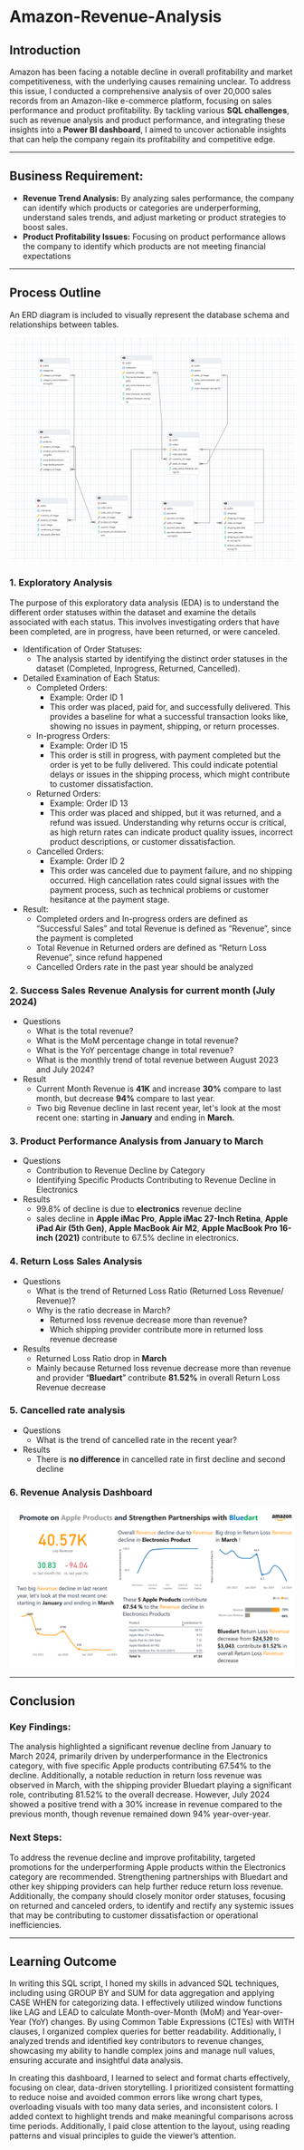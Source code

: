 # Amazon-Revenue-Analysis

## Introduction

Amazon has been facing a notable decline in overall profitability and market competitiveness, with the underlying causes remaining unclear. To address this issue, I conducted a comprehensive analysis of over 20,000 sales records from an Amazon-like e-commerce platform, focusing on sales performance and product profitability. By tackling various **SQL challenges**, such as revenue analysis and product performance, and integrating these insights into a **Power BI dashboard**, I aimed to uncover actionable insights that can help the company regain its profitability and competitive edge.

---

## Business Requirement:

- **Revenue Trend Analysis:** By analyzing sales performance, the company can identify which products or categories are underperforming, understand sales trends, and adjust marketing or product strategies to boost sales.
- **Product Profitability Issues:** Focusing on product performance allows the company to identify which products are not meeting financial expectations

---

## Process Outline

An ERD diagram is included to visually represent the database schema and relationships between tables.

![](https://github.com/KunLinTsai24/Amazon-Revenue-Analysis/blob/main/img/ERD.png)

### 1. **Exploratory Analysis**

The purpose of this exploratory data analysis (EDA) is to understand the different order statuses within the dataset and examine the details associated with each status. This involves investigating orders that have been completed, are in progress, have been returned, or were canceled.

- Identification of Order Statuses:
  - The analysis started by identifying the distinct order statuses in the dataset (Completed, Inprogress, Returned, Cancelled).
- Detailed Examination of Each Status:
  - Completed Orders:
    - Example: Order ID 1
    - This order was placed, paid for, and successfully delivered. This provides a baseline for what a successful transaction looks like, showing no issues in payment, shipping, or return processes.
  - In-progress Orders:
    - Example: Order ID 15
    - This order is still in progress, with payment completed but the order is yet to be fully delivered. This could indicate potential delays or issues in the shipping process, which might contribute to customer dissatisfaction.
  - Returned Orders:
    - Example: Order ID 13
    - This order was placed and shipped, but it was returned, and a refund was issued. Understanding why returns occur is critical, as high return rates can indicate product quality issues, incorrect product descriptions, or customer dissatisfaction.
  - Cancelled Orders:
    - Example: Order ID 2
    - This order was canceled due to payment failure, and no shipping occurred. High cancellation rates could signal issues with the payment process, such as technical problems or customer hesitance at the payment stage.
- Result:
  - Completed orders and In-progress orders are defined as “Successful Sales” and total Revenue is defined as “Revenue”, since the payment is completed
  - Total Revenue in Returned orders are defined as “Return Loss Revenue”, since refund happened
  - Cancelled Orders rate in the past year should be analyzed

### 2. **Success Sales Revenue Analysis for current month (July 2024)**

- Questions
  - What is the total revenue?
  - What is the MoM percentage change in total revenue?
  - What is the YoY percentage change in total revenue?
  - What is the monthly trend of total revenue between August 2023 and July 2024?
- Result
  - Current Month Revenue is **41K** and increase **30%** compare to last month, but decrease **94%** compare to last year.
  - Two big Revenue decline in last recent year, let's look at the most recent one: starting in **January** and ending in **March.**

### 3. **Product Performance Analysis from January to March**

- Questions
  - Contribution to Revenue Decline by Category
  - Identifying Specific Products Contributing to Revenue Decline in Electronics
- Results
  - 99.8% of decline is due to **electronics** revenue decline
  - sales decline in **Apple iMac Pro**, **Apple iMac 27-Inch Retina**, **Apple iPad Air (5th Gen)**, **Apple MacBook Air M2**, **Apple MacBook Pro 16-inch (2021)** contribute to 67.5% decline in electronics.

### 4. **Return Loss Sales Analysis**

- Questions
  - What is the trend of Returned Loss Ratio (Returned Loss Revenue/ Revenue)?
  - Why is the ratio decrease in March?
    - Returned loss revenue decrease more than revenue?
    - Which shipping provider contribute more in returned loss revenue decrease
- Results
  - Returned Loss Ratio drop in **March**
  - Mainly because Returned loss revenue decrease more than revenue and provider “**Bluedart**” contribute ﻿**81.52﻿%** in overall Return Loss Revenue decrease

### 5. **Cancelled rate analysis**

- Questions
  - What is the trend of cancelled rate in the recent year?
- Results
  - There is **no difference** in cancelled rate in first decline and second decline

### 6. **Revenue Analysis Dashboard**

![](https://github.com/KunLinTsai24/Amazon-Revenue-Analysis/blob/main/img/dashboard%20snapshot.png)

---

## **Conclusion**

### **Key Findings:**

The analysis highlighted a significant revenue decline from January to March 2024, primarily driven by underperformance in the Electronics category, with five specific Apple products contributing 67.54% to the decline. Additionally, a notable reduction in return loss revenue was observed in March, with the shipping provider Bluedart playing a significant role, contributing 81.52% to the overall decrease. However, July 2024 showed a positive trend with a 30% increase in revenue compared to the previous month, though revenue remained down 94% year-over-year.

### **Next Steps:**

To address the revenue decline and improve profitability, targeted promotions for the underperforming Apple products within the Electronics category are recommended. Strengthening partnerships with Bluedart and other key shipping providers can help further reduce return loss revenue. Additionally, the company should closely monitor order statuses, focusing on returned and canceled orders, to identify and rectify any systemic issues that may be contributing to customer dissatisfaction or operational inefficiencies.

---

## **Learning Outcome**

In writing this SQL script, I honed my skills in advanced SQL techniques, including using GROUP BY and SUM for data aggregation and applying CASE WHEN for categorizing data. I effectively utilized window functions like LAG and LEAD to calculate Month-over-Month (MoM) and Year-over-Year (YoY) changes. By using Common Table Expressions (CTEs) with WITH clauses, I organized complex queries for better readability. Additionally, I analyzed trends and identified key contributors to revenue changes, showcasing my ability to handle complex joins and manage null values, ensuring accurate and insightful data analysis.

In creating this dashboard, I learned to select and format charts effectively, focusing on clear, data-driven storytelling. I prioritized consistent formatting to reduce noise and avoided common errors like wrong chart types, overloading visuals with too many data series, and inconsistent colors. I added context to highlight trends and make meaningful comparisons across time periods. Additionally, I paid close attention to the layout, using reading patterns and visual principles to guide the viewer’s attention.
